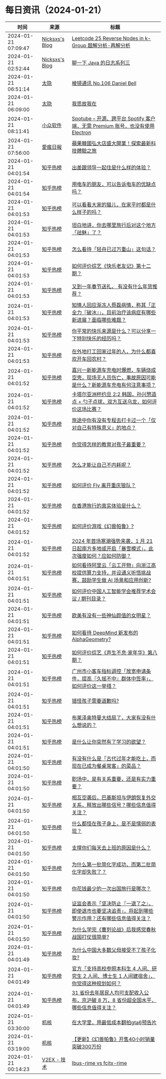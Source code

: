 ﻿# 每日资讯（2024-01-21）

|时间|来源|标题|
|---|---|---|
|2024-01-21 07:09:47|[Nicksxs's Blog](https://nicksxs.me/atom.xml)|[Leetcode 25 Reverse Nodes in k-Group 题解分析-再解分析](https://nicksxs.me/2024/01/21/Leetcode-25-Reverse-Nodes-in-k-Group-%E9%A2%98%E8%A7%A3%E5%88%86%E6%9E%90/)|
|2024-01-21 02:52:44|[Nicksxs's Blog](https://nicksxs.me/atom.xml)|[聊一下 Java 的日志系列三](https://nicksxs.me/2024/01/21/%E8%81%8A%E4%B8%80%E4%B8%8B-Java-%E7%9A%84%E6%97%A5%E5%BF%97%E7%B3%BB%E5%88%97%E4%B8%89/)|
|2024-01-21 06:51:14|[太隐](https://wangyurui.com/feed.xml)|[棱镜通讯 No.106 Daniel Bell](https://wangyurui.com/posts/leng-jing-tong-xun-no-106-daniel-bell-2d32b370)|
|2024-01-21 06:09:00|[太隐](https://wangyurui.com/feed.xml)|[我思故我在](https://wangyurui.com/posts/wo-si-gu-wo-zai-9f4374ba)|
|2024-01-21 08:11:41|[小众软件](https://www.appinn.com/feed/)|[Spotube – 开源、跨平台 Spotify 客户端，无需 Premium 账号，也没有使用 Electron](https://www.appinn.com/spotube/)|
|2024-01-21 07:56:00|[愛瘋日報](http://www.iphonetaiwan.org/feeds/posts/default)|[蘋果韓國弘大店盛大開業！探索最新科技體驗之旅](https://www.iphonetaiwan.org/2024/01/apple-hongdae-grand-opening-and-education-deals.html)|
|2024-01-21 04:01:54|[知乎热榜](https://rss.mifaw.com/articles/5c8bb11a3c41f61efd36683e/5c919d543882afa09dff3fa3)|[出差跟领导一起住是什么样的体验？](https://www.zhihu.com/question/55490206)|
|2024-01-21 04:01:54|[知乎热榜](https://rss.mifaw.com/articles/5c8bb11a3c41f61efd36683e/5c919d543882afa09dff3fa3)|[用电车的朋友，可以告诉电车的优缺点吗？](https://www.zhihu.com/question/640079737)|
|2024-01-21 04:01:53|[知乎热榜](https://rss.mifaw.com/articles/5c8bb11a3c41f61efd36683e/5c919d543882afa09dff3fa3)|[可以看看大家的猫儿，在家平时都是什么样子的吗？](https://www.zhihu.com/question/611324104)|
|2024-01-21 04:01:53|[知乎热榜](https://rss.mifaw.com/articles/5c8bb11a3c41f61efd36683e/5c919d543882afa09dff3fa3)|[坦白地讲，你去哪里旅行后对这个地方「祛魅」了？](https://www.zhihu.com/question/640054839)|
|2024-01-21 04:01:53|[知乎热榜](https://rss.mifaw.com/articles/5c8bb11a3c41f61efd36683e/5c919d543882afa09dff3fa3)|[怎么看待「轻舟已过万重山」这句话？](https://www.zhihu.com/question/307317245)|
|2024-01-21 04:01:53|[知乎热榜](https://rss.mifaw.com/articles/5c8bb11a3c41f61efd36683e/5c919d543882afa09dff3fa3)|[如何评价综艺《快乐老友记》第十二期？](https://www.zhihu.com/question/640220565)|
|2024-01-21 04:01:53|[知乎热榜](https://rss.mifaw.com/articles/5c8bb11a3c41f61efd36683e/5c919d543882afa09dff3fa3)|[又到一年春节送礼， 有没有什么年货推荐？](https://www.zhihu.com/question/438127656)|
|2024-01-21 04:01:53|[知乎热榜](https://rss.mifaw.com/articles/5c8bb11a3c41f61efd36683e/5c919d543882afa09dff3fa3)|[知情人回应渐冻人蔡磊病情，称其「正全力『破冰』」，目前治疗该病症有哪些新进展？面临哪些难题？](https://www.zhihu.com/question/640472138)|
|2024-01-21 04:01:53|[知乎热榜](https://rss.mifaw.com/articles/5c8bb11a3c41f61efd36683e/5c919d543882afa09dff3fa3)|[你平常的快乐来源是什么？可以分享一下特别快乐的经历吗？](https://www.zhihu.com/question/640365817)|
|2024-01-21 04:01:53|[知乎热榜](https://rss.mifaw.com/articles/5c8bb11a3c41f61efd36683e/5c919d543882afa09dff3fa3)|[在外地打工回家过年的人，为什么都喜欢开车回农村？](https://www.zhihu.com/question/637665519)|
|2024-01-21 04:01:52|[知乎热榜](https://rss.mifaw.com/articles/5c8bb11a3c41f61efd36683e/5c919d543882afa09dff3fa3)|[嘉兴一新能源车充电时爆燃，车辆烧成空壳，现场无人员伤亡，事故原因可能是什么？新能源车充电有何注意事项？](https://www.zhihu.com/question/640425893)|
|2024-01-21 04:01:52|[知乎热榜](https://rss.mifaw.com/articles/5c8bb11a3c41f61efd36683e/5c919d543882afa09dff3fa3)|[卡塔尔亚洲杯约旦 2:2 韩国，孙兴慜造点 + 勺子点球，双方互送乌龙，如何评价这场比赛？](https://www.zhihu.com/question/640466594)|
|2024-01-21 04:01:52|[知乎热榜](https://rss.mifaw.com/articles/5c8bb11a3c41f61efd36683e/5c919d543882afa09dff3fa3)|[旅途中你有没有专程去打卡过一个「仅对自己有特殊意义」的地点？](https://www.zhihu.com/question/640078878)|
|2024-01-21 04:01:52|[知乎热榜](https://rss.mifaw.com/articles/5c8bb11a3c41f61efd36683e/5c919d543882afa09dff3fa3)|[你觉得怎样的教育对孩子最重要？](https://www.zhihu.com/question/606344109)|
|2024-01-21 04:01:52|[知乎热榜](https://rss.mifaw.com/articles/5c8bb11a3c41f61efd36683e/5c919d543882afa09dff3fa3)|[怎么才能让自己不内耗呢？](https://www.zhihu.com/question/640157006)|
|2024-01-21 04:01:52|[知乎热榜](https://rss.mifaw.com/articles/5c8bb11a3c41f61efd36683e/5c919d543882afa09dff3fa3)|[如何评价 Fly 离开重庆狼队？](https://www.zhihu.com/question/640202224)|
|2024-01-21 04:01:52|[知乎热榜](https://rss.mifaw.com/articles/5c8bb11a3c41f61efd36683e/5c919d543882afa09dff3fa3)|[在香港旅行的真实体验是什么？](https://www.zhihu.com/question/638918742)|
|2024-01-21 04:01:52|[知乎热榜](https://rss.mifaw.com/articles/5c8bb11a3c41f61efd36683e/5c919d543882afa09dff3fa3)|[如何评价游戏《幻兽帕鲁》?](https://www.zhihu.com/question/640146006)|
|2024-01-21 04:01:52|[知乎热榜](https://rss.mifaw.com/articles/5c8bb11a3c41f61efd36683e/5c919d543882afa09dff3fa3)|[2024 年首场寒潮强势来袭，1 月 21 日起南方多地或开启「暴雪模式」，此次强度如何？应如何防御？](https://www.zhihu.com/question/640445858)|
|2024-01-21 04:01:51|[知乎热榜](https://rss.mifaw.com/articles/5c8bb11a3c41f61efd36683e/5c919d543882afa09dff3fa3)|[如何看待阿里云「云工开物」向浙江高校提供算力支持，并设通义听悟挑战赛，鼓励学生做 AI 场景和应用创新?](https://www.zhihu.com/question/640253252)|
|2024-01-21 04:01:51|[知乎热榜](https://rss.mifaw.com/articles/5c8bb11a3c41f61efd36683e/5c919d543882afa09dff3fa3)|[如何评价中国人工智能学会推荐学术会议 / 期刊目录？](https://www.zhihu.com/question/640261425)|
|2024-01-21 04:01:51|[知乎热榜](https://rss.mifaw.com/articles/5c8bb11a3c41f61efd36683e/5c919d543882afa09dff3fa3)|[欧美有没有一些神仙颜值的女明星？](https://www.zhihu.com/question/638028802)|
|2024-01-21 04:01:51|[知乎热榜](https://rss.mifaw.com/articles/5c8bb11a3c41f61efd36683e/5c919d543882afa09dff3fa3)|[如何看待 DeepMind 新发布的 AlphaGeometry?](https://www.zhihu.com/question/640049082)|
|2024-01-21 04:01:51|[知乎热榜](https://rss.mifaw.com/articles/5c8bb11a3c41f61efd36683e/5c919d543882afa09dff3fa3)|[如何评价综艺《声生不息·家年华》第八期？](https://www.zhihu.com/question/640373192)|
|2024-01-21 04:01:51|[知乎热榜](https://rss.mifaw.com/articles/5c8bb11a3c41f61efd36683e/5c919d543882afa09dff3fa3)|[广州市小客车指标调控「放宽申请条件，提高『久摇不中』群体中签率」，如何评价这一举措？](https://www.zhihu.com/question/640252038)|
|2024-01-21 04:01:51|[知乎热榜](https://rss.mifaw.com/articles/5c8bb11a3c41f61efd36683e/5c919d543882afa09dff3fa3)|[错怪孩子需要道歉吗?](https://www.zhihu.com/question/639749626)|
|2024-01-21 04:01:51|[知乎热榜](https://rss.mifaw.com/articles/5c8bb11a3c41f61efd36683e/5c919d543882afa09dff3fa3)|[布莱泽奥特曼大结局了，大家有没有什么想说的？](https://www.zhihu.com/question/640373918)|
|2024-01-21 04:01:51|[知乎热榜](https://rss.mifaw.com/articles/5c8bb11a3c41f61efd36683e/5c919d543882afa09dff3fa3)|[是什么让你突然有了学习的欲望？](https://www.zhihu.com/question/369033564)|
|2024-01-21 04:01:50|[知乎热榜](https://rss.mifaw.com/articles/5c8bb11a3c41f61efd36683e/5c919d543882afa09dff3fa3)|[有没有什么是「古代过年才能吃上，而现在已成为餐桌常客」的菜品？](https://www.zhihu.com/question/638216825)|
|2024-01-21 04:01:50|[知乎热榜](https://rss.mifaw.com/articles/5c8bb11a3c41f61efd36683e/5c919d543882afa09dff3fa3)|[职场中，是有关系重要，还是有实力重要？](https://www.zhihu.com/question/640071284)|
|2024-01-21 04:01:50|[知乎热榜](https://rss.mifaw.com/articles/5c8bb11a3c41f61efd36683e/5c919d543882afa09dff3fa3)|[相互空袭后，巴基斯坦与伊朗恢复外交关系，释放出哪些信号？哪些信息值得关注？](https://www.zhihu.com/question/640379718)|
|2024-01-21 04:01:50|[知乎热榜](https://rss.mifaw.com/articles/5c8bb11a3c41f61efd36683e/5c919d543882afa09dff3fa3)|[什么都怪在孩子身上，是不是懦弱的表现？](https://www.zhihu.com/question/639865062)|
|2024-01-21 04:01:50|[知乎热榜](https://rss.mifaw.com/articles/5c8bb11a3c41f61efd36683e/5c919d543882afa09dff3fa3)|[支撑你们每天去上班的原因是什么？](https://www.zhihu.com/question/634033265)|
|2024-01-21 04:01:50|[知乎热榜](https://rss.mifaw.com/articles/5c8bb11a3c41f61efd36683e/5c919d543882afa09dff3fa3)|[为什么第一批简化字成功，而第二批简化字却失败了？](https://www.zhihu.com/question/26940415)|
|2024-01-21 04:01:50|[知乎热榜](https://rss.mifaw.com/articles/5c8bb11a3c41f61efd36683e/5c919d543882afa09dff3fa3)|[你花钱最少的一次出国旅行是哪次？](https://www.zhihu.com/question/640079038)|
|2024-01-21 04:01:50|[知乎热榜](https://rss.mifaw.com/articles/5c8bb11a3c41f61efd36683e/5c919d543882afa09dff3fa3)|[证监会表示「坚决防止『一退了之』，即使退市也要坚决追责」，将起到哪些警示作用？还有哪些信息值得关注？](https://www.zhihu.com/question/640259821)|
|2024-01-21 04:01:50|[知乎热榜](https://rss.mifaw.com/articles/5c8bb11a3c41f61efd36683e/5c919d543882afa09dff3fa3)|[为什么学完《曹刿论战》后我感觉春秋战国打仗很简单?](https://www.zhihu.com/question/638629725)|
|2024-01-21 04:01:49|[知乎热榜](https://rss.mifaw.com/articles/5c8bb11a3c41f61efd36683e/5c919d543882afa09dff3fa3)|[为什么中国大多数父母接受不了孩子化妆?](https://www.zhihu.com/question/640204152)|
|2024-01-21 04:01:49|[知乎热榜](https://rss.mifaw.com/articles/5c8bb11a3c41f61efd36683e/5c919d543882afa09dff3fa3)|[官方「支持高校参照本科生 4 人间、研究生 2 人间、博士生 1 人间建宿舍」，你觉得这种规划如何？](https://www.zhihu.com/question/640181986)|
|2024-01-21 04:01:49|[知乎热榜](https://rss.mifaw.com/articles/5c8bb11a3c41f61efd36683e/5c919d543882afa09dff3fa3)|[31 省份去年居民人均可支配收入公布，京沪破 8 万，8 省份超全国水平，哪些信息值得关注？](https://www.zhihu.com/question/640488828)|
|2024-01-21 03:30:00|[机核](https://www.gcores.com/rss)|[在大学里，用最低成本翻拍gta6预告片](https://www.gcores.com/videos/176531)|
|2024-01-21 03:19:00|[机核](https://www.gcores.com/rss)|[【更新】《幻兽帕鲁》开售40小时销量突破300万份](https://www.gcores.com/articles/176511)|
|2024-01-21 00:14:23|[V2EX - 技术](https://www.v2ex.com/feed/tab/tech.xml)|[Ibus-rime vs fcitx-rime](https://www.v2ex.com/t/1010363#reply2)|
